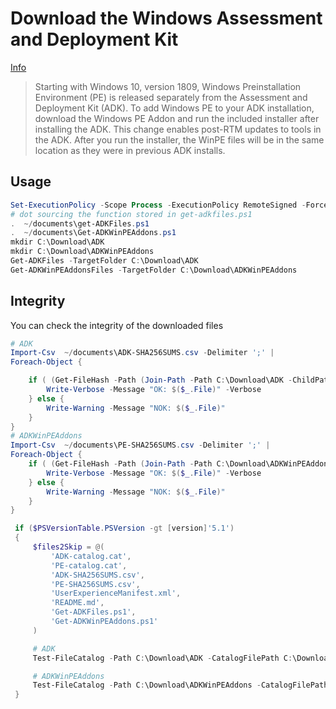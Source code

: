 Download the Windows Assessment and Deployment Kit
==================================================

[Info](https://docs.microsoft.com/en-us/windows-hardware/get-started/adk-install)
> Starting with Windows 10, version 1809, Windows Preinstallation Environment (PE) is released separately from the Assessment and Deployment Kit (ADK). To add Windows PE to your ADK installation, download the Windows PE Addon and run the included installer after installing the ADK. This change enables post-RTM updates to tools in the ADK. After you run the installer, the WinPE files will be in the same location as they were in previous ADK installs.

Usage
-----

```powershell
Set-ExecutionPolicy -Scope Process -ExecutionPolicy RemoteSigned -Force
# dot sourcing the function stored in get-adkfiles.ps1
.  ~/documents\get-ADKFiles.ps1
.  ~/documents\Get-ADKWinPEAddons.ps1
mkdir C:\Download\ADK
mkdir C:\Download\ADKWinPEAddons
Get-ADKFiles -TargetFolder C:\Download\ADK
Get-ADKWinPEAddonsFiles -TargetFolder C:\Download\ADKWinPEAddons
```

Integrity
---------

You can check the integrity of the downloaded files

```powershell
# ADK
Import-Csv  ~/documents\ADK-SHA256SUMS.csv -Delimiter ';' | 
Foreach-Object {

    if ( (Get-FileHash -Path (Join-Path -Path C:\Download\ADK -ChildPath $($_.File))).Hash -eq $_.Hash) {
        Write-Verbose -Message "OK: $($_.File)" -Verbose
    } else {
        Write-Warning -Message "NOK: $($_.File)"
    }
}
# ADKWinPEAddons
Import-Csv  ~/documents\PE-SHA256SUMS.csv -Delimiter ';' | 
Foreach-Object {
    if ( (Get-FileHash -Path (Join-Path -Path C:\Download\ADKWinPEAddons -ChildPath $($_.File))).Hash -eq $_.Hash) {
        Write-Verbose -Message "OK: $($_.File)" -Verbose
    } else {
        Write-Warning -Message "NOK: $($_.File)"
    }
}
```

```powershell
 if ($PSVersionTable.PSVersion -gt [version]'5.1') 
 {
     $files2Skip = @(
         'ADK-catalog.cat',
         'PE-catalog.cat',         
         'ADK-SHA256SUMS.csv',
         'PE-SHA256SUMS.csv',         
         'UserExperienceManifest.xml',
         'README.md',
         'Get-ADKFiles.ps1',
         'Get-ADKWinPEAddons.ps1'
     )

     # ADK
     Test-FileCatalog -Path C:\Download\ADK -CatalogFilePath C:\Download\ADK-catalog.cat -Detailed -FilesToSkip $files2Skip

     # ADKWinPEAddons
     Test-FileCatalog -Path C:\Download\ADKWinPEAddons -CatalogFilePath C:\Download\PE-catalog.cat -Detailed -FilesToSkip $files2Skip
 }
```
